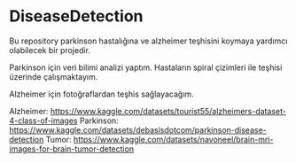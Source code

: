 # DiseaseDetection

Bu repository parkinson hastalığına ve alzheimer teşhisini koymaya yardımcı olabilecek bir projedir.

Parkinson için veri bilimi analizi yaptım. Hastaların spiral çizimleri ile teşhisi üzerinde çalışmaktayım.

Alzheimer için fotoğraflardan teşhis sağlayacağım.


Alzheimer: https://www.kaggle.com/datasets/tourist55/alzheimers-dataset-4-class-of-images
Parkinson: https://www.kaggle.com/datasets/debasisdotcom/parkinson-disease-detection
Tumor: https://www.kaggle.com/datasets/navoneel/brain-mri-images-for-brain-tumor-detection
